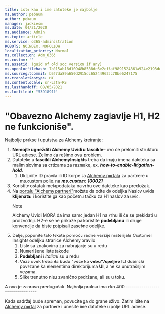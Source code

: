 ```yaml
---
title: isto kao i ime datoteke je najbolje
ms.author: pebaum
author: pebaum
manager: jackiesm
ms.date: 04/21/2020
ms.audience: Admin
ms.topic: article
ms.service: o365-administration
ROBOTS: NOINDEX, NOFOLLOW
localization_priority: Normal
ms.collection: Adm_O365
ms.custom: ''
ms.assetid: (guid of old soc version if any)
ms.openlocfilehash: 7b915ab18d10948b8588dc6e2ef6af9891524861a924e2193dd73c2c77ffe6da
ms.sourcegitcommit: b5f7da89a650d2915dc652449623c78be6247175
ms.translationtype: MT
ms.contentlocale: sr-Latn-RS
ms.lasthandoff: 08/05/2021
ms.locfileid: "53918910"
---
```

# <a name="required-alchemy-header-h1-h2s-dont-work"></a>"Obavezno Alchemy zaglavlje H1, H2 ne funkcioniše".
Najbolje prakse i uputstva za Alchemy kreiranje:

1. **Nemojte ugnežditi Alchemy Uvidi u fascikle**– ovo će prelomiti strukturu URL adrese. Želimo da rešimo ovaj problem.
1. Datoteke u **fascikli AlchemyInsights** treba da imaju imena datoteka sa malim slovima sa crticama za razmake, ex. **_how-to-enable-litigation-hold_**.
    1. Uključite ID pravila ili ID korpe sa [Alchemy portala](https://alchemyportal.azurewebsites.net) za partnere u ms.custom polje. na ***ms.custom: 100021***
1. Koristite ostatak metapodataka na vrhu ove datoteke kao predložak.
1. Na [portalu "Alchemy partneri"](https://alchemyportal.azurewebsites.net)možete da odte do odeljka Naslov uvida **klijenata:** i koristite ga kao početnu tačku za H1 naslov za uvid. 
    > [!NOTE]
    > Alchemy Uvidi MORA da ima samo jedan H1 na vrhu ili će se prekidati u proizvodnji. H2-e se ne prikaže pa koristite **podebljanu** ili druge konvencije da biste potpisali zasebne odeljke.
1. Dalje, popunite telo teksta pomoću radne verzije materijala Customer Insights odeljku stranice Alchemy pravilo
    1. Liste sa znakovima za nabrajanje su u redu
    1. Numerišene liste takođe
    1. **Podebljani** *i italicni* su u redu
    1. Veze uvek treba da budu "veze ka **vebu"/spoljne** ILI dubinski povezane ka elementima direktorijuma **UI**, a ne ka unutrašnjim vezama.
    1. Slike trenutno nisu zvanično podržane, ali su u toku.

A ovo je zapravo predugačak. Najbolja praksa ima oko 400 ---------------------------------

Kada sadržaj bude spreman, povucite ga do grane uživo. Zatim idite na [Alchemy portal](https://alchemyportal.azurewebsites.net) za partnere i unesite ime datoteke u polje URL adrese. 